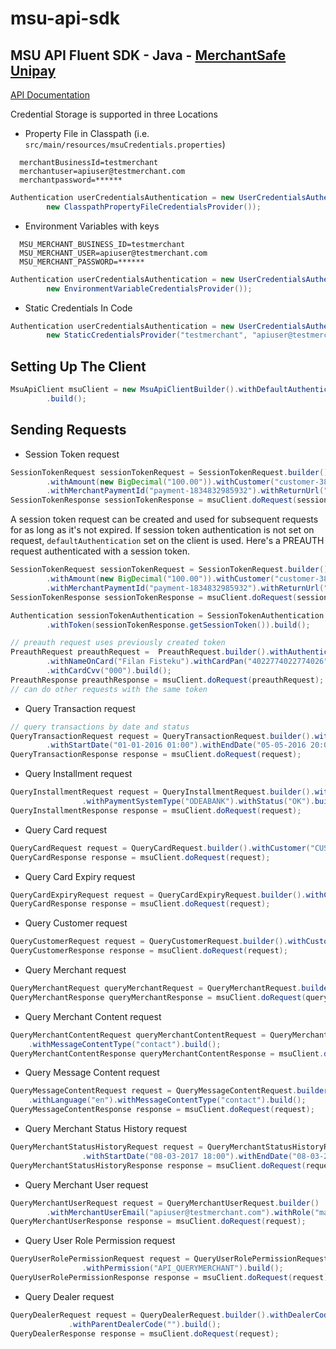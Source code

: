 # msu-api-sdk
## MSU API Fluent SDK - Java - [MerchantSafe Unipay](http://merchantsafeunipay.asseco.com/)
[API Documentation](https://test.merchantsafeunipay.com/msu/api/v2/doc)


Credential Storage is supported in three Locations
- Property File in Classpath (i.e. `src/main/resources/msuCredentials.properties`) 
```
  merchantBusinessId=testmerchant
  merchantuser=apiuser@testmerchant.com
  merchantpassword=******
```
```java
Authentication userCredentialsAuthentication = new UserCredentialsAuthentication(
		new ClasspathPropertyFileCredentialsProvider());
```

- Environment Variables with keys
```
  MSU_MERCHANT_BUSINESS_ID=testmerchant
  MSU_MERCHANT_USER=apiuser@testmerchant.com
  MSU_MERCHANT_PASSWORD=******
```
```java
Authentication userCredentialsAuthentication = new UserCredentialsAuthentication(
		new EnvironmentVariableCredentialsProvider());
```

- Static Credentials In Code
```java
Authentication userCredentialsAuthentication = new UserCredentialsAuthentication(
		new StaticCredentialsProvider("testmerchant", "apiuser@testmerchant.com", "******"));
```

## Setting Up The Client
```java
MsuApiClient msuClient = new MsuApiClientBuilder().withDefaultAuthentication(userCredentialsAuthentication)
		.build();
```
## Sending Requests
- Session Token request

```java
SessionTokenRequest sessionTokenRequest = SessionTokenRequest.builder().withCurrency(Currency.TRY)
		.withAmount(new BigDecimal("100.00")).withCustomer("customer-3828342004")
		.withMerchantPaymentId("payment-1834832985932").withReturnUrl("http://www.returnurl.com").build();
SessionTokenResponse sessionTokenResponse = msuClient.doRequest(sessionTokenRequest);
```
A session token request can be created and used for subsequent requests for as long as it's not expired. If session token authentication is not set on request, `defaultAuthentication` set on the client is used.
Here's a PREAUTH request authenticated with a session token.
```java
SessionTokenRequest sessionTokenRequest = SessionTokenRequest.builder().withCurrency(Currency.TRY)
		.withAmount(new BigDecimal("100.00")).withCustomer("customer-3828342004")
		.withMerchantPaymentId("payment-1834832985932").withReturnUrl("http://www.returnurl.com").build();
SessionTokenResponse sessionTokenResponse = msuClient.doRequest(sessionTokenRequest);

Authentication sessionTokenAuthentication = SessionTokenAuthentication.sessionTokenAuthentication()
		.withToken(sessionTokenResponse.getSessionToken()).build();

// preauth request uses previously created token
PreauthRequest preauthRequest =  PreauthRequest.builder().withAuthentication(sessionTokenAuthentication)
		.withNameOnCard("Filan Fisteku").withCardPan("4022774022774026").withCardExpiry("02.2021")
		.withCardCvv("000").build();
PreauthResponse preauthResponse = msuClient.doRequest(preauthRequest);
// can do other requests with the same token
```

- Query Transaction request

```java
// query transactions by date and status
QueryTransactionRequest request = QueryTransactionRequest.builder().withTransactionStatus("AP")
        .withStartDate("01-01-2016 01:00").withEndDate("05-05-2016 20:00").withOffset("100").withLimit("20").build();
QueryTransactionResponse response = msuClient.doRequest(request);
```

- Query Installment request

```java
QueryInstallmentRequest request = QueryInstallmentRequest.builder().withPaymentSystem("Odeabank")
                .withPaymentSystemType("ODEABANK").withStatus("OK").build();
QueryInstallmentResponse response = msuClient.doRequest(request);
```

- Query Card request

```java
QueryCardRequest request = QueryCardRequest.builder().withCustomer("CUSTOMER").build();
QueryCardResponse response = msuClient.doRequest(request);
```

- Query Card Expiry request

```java
QueryCardExpiryRequest request = QueryCardExpiryRequest.builder().withCustomer("CUSTOMER").build();
QueryCardResponse response = msuClient.doRequest(request);
```

- Query Customer request

```java
QueryCustomerRequest request = QueryCustomerRequest.builder().withCustomer("CUSTOMER").build();
QueryCustomerResponse response = msuClient.doRequest(request);
```

- Query Merchant request
```java
QueryMerchantRequest queryMerchantRequest = QueryMerchantRequest.builder().build(); // the queried merchant is the one making the request
QueryMerchantResponse queryMerchantResponse = msuClient.doRequest(queryMerchantRequest);
```

- Query Merchant Content request

```java
QueryMerchantContentRequest queryMerchantContentRequest = QueryMerchantContentRequest.builder().withLanguage("en")
	.withMessageContentType("contact").build();
QueryMerchantContentResponse queryMerchantContentResponse = msuClient.doRequest(queryMerchantContentRequest);
```

- Query Message Content request

```java
QueryMessageContentRequest request = QueryMessageContentRequest.builder()
    .withLanguage("en").withMessageContentType("contact").build();
QueryMessageContentResponse response = msuClient.doRequest(request);
```

- Query Merchant Status History request

```java
QueryMerchantStatusHistoryRequest request = QueryMerchantStatusHistoryRequest.builder().withStatus("OK")
                .withStartDate("08-03-2017 18:00").withEndDate("08-03-2018 18:00").build();
QueryMerchantStatusHistoryResponse response = msuClient.doRequest(request);
```

- Query Merchant User request

```java
QueryMerchantUserRequest request = QueryMerchantUserRequest.builder()
		.withMerchantUserEmail("apiuser@testmerchant.com").withRole("mapiu").build();
QueryMerchantUserResponse response = msuClient.doRequest(request);
```

- Query User Role Permission request

```java
QueryUserRolePermissionRequest request = QueryUserRolePermissionRequest.builder().withRole("MSADM")
                .withPermission("API_QUERYMERCHANT").build();
QueryUserRolePermissionResponse response = msuClient.doRequest(request);
```

- Query Dealer request

```java
QueryDealerRequest request = QueryDealerRequest.builder().withDealerCode("test")
             .withParentDealerCode("").build();
QueryDealerResponse response = msuClient.doRequest(request);
```
